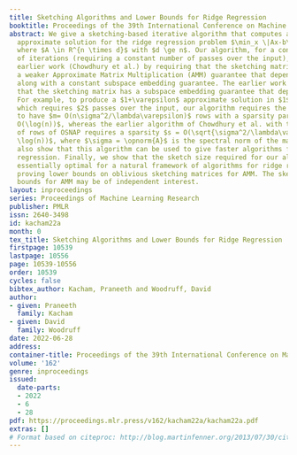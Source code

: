 ```yaml
---
title: Sketching Algorithms and Lower Bounds for Ridge Regression
booktitle: Proceedings of the 39th International Conference on Machine Learning
abstract: We give a sketching-based iterative algorithm that computes a $1+\varepsilon$
  approximate solution for the ridge regression problem $\min_x \|Ax-b\|_2^2 +\lambda\|x\|_2^2$
  where $A \in R^{n \times d}$ with $d \ge n$. Our algorithm, for a constant number
  of iterations (requiring a constant number of passes over the input), improves upon
  earlier work (Chowdhury et al.) by requiring that the sketching matrix only has
  a weaker Approximate Matrix Multiplication (AMM) guarantee that depends on $\varepsilon$,
  along with a constant subspace embedding guarantee. The earlier work instead requires
  that the sketching matrix has a subspace embedding guarantee that depends on $\varepsilon$.
  For example, to produce a $1+\varepsilon$ approximate solution in $1$ iteration,
  which requires $2$ passes over the input, our algorithm requires the OSNAP embedding
  to have $m= O(n\sigma^2/\lambda\varepsilon)$ rows with a sparsity parameter $s =
  O(\log(n))$, whereas the earlier algorithm of Chowdhury et al. with the same number
  of rows of OSNAP requires a sparsity $s = O(\sqrt{\sigma^2/\lambda\varepsilon} \cdot
  \log(n))$, where $\sigma = \opnorm{A}$ is the spectral norm of the matrix $A$. We
  also show that this algorithm can be used to give faster algorithms for kernel ridge
  regression. Finally, we show that the sketch size required for our algorithm is
  essentially optimal for a natural framework of algorithms for ridge regression by
  proving lower bounds on oblivious sketching matrices for AMM. The sketch size lower
  bounds for AMM may be of independent interest.
layout: inproceedings
series: Proceedings of Machine Learning Research
publisher: PMLR
issn: 2640-3498
id: kacham22a
month: 0
tex_title: Sketching Algorithms and Lower Bounds for Ridge Regression
firstpage: 10539
lastpage: 10556
page: 10539-10556
order: 10539
cycles: false
bibtex_author: Kacham, Praneeth and Woodruff, David
author:
- given: Praneeth
  family: Kacham
- given: David
  family: Woodruff
date: 2022-06-28
address:
container-title: Proceedings of the 39th International Conference on Machine Learning
volume: '162'
genre: inproceedings
issued:
  date-parts:
  - 2022
  - 6
  - 28
pdf: https://proceedings.mlr.press/v162/kacham22a/kacham22a.pdf
extras: []
# Format based on citeproc: http://blog.martinfenner.org/2013/07/30/citeproc-yaml-for-bibliographies/
---
```

